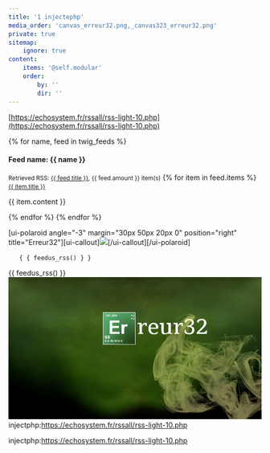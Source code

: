 ```yaml
---
title: '1 injectephp'
media_order: 'canvas_erreur32.png,_canvas323_erreur32.png'
private: true
sitemap:
    ignore: true
content:
    items: '@self.modular'
    order:
        by: ''
        dir: ''
---
```


 [https://echosystem.fr/rssall/rss-light-10.php](https://echosystem.fr/rssall/rss-light-10.php)
 
 {% for name, feed in twig_feeds %}
#### Feed name: {{ name }}
<small>Retrieved RSS: <a href="{{ feed.source }}">{{ feed.title }}</a>, {{ feed.amount }} item(s)</small>
{% for item in feed.items %}
 <small><a href="{{ item.url }}">{{ item.title }}</a></small>
<p>{{ item.content }}</p>
{% endfor %}
{% endfor %}

 [ui-polaroid angle="-3" margin="30px 50px 20px 0" position="right" title="Erreur32"][ui-callout]<img src="![](_canvas323_erreur32.png)">[/ui-callout][/ui-polaroid]

       { { feedus_rss() } }
 {{ feedus_rss() }}
 ![](canvas_erreur32.png)
      injectphp:https://echosystem.fr/rssall/rss-light-10.php
 

injectphp:https://echosystem.fr/rssall/rss-light-10.php

